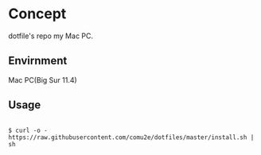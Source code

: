# Concept
dotfile's repo my Mac PC.

## Envirnment
Mac PC(Big Sur 11.4)

## Usage
```

$ curl -o - https://raw.githubusercontent.com/comu2e/dotfiles/master/install.sh | sh
```